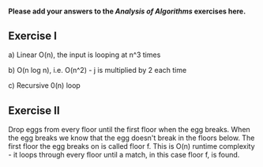 #### Please add your answers to the ***Analysis of  Algorithms*** exercises here.

## Exercise I

a)
Linear O(n), the input is looping at n^3 times

b)
O(n log n), i.e. O(n^2) - j is multiplied by 2 each time

c)
Recursive 0(n) loop

## Exercise II

Drop eggs from every floor until the first floor when the egg breaks.
When the egg breaks we know that the egg doesn't break in the floors below.
The first floor the egg breaks on is called floor f.
This is O(n) runtime complexity - it loops through every floor until a match, in this case floor f, is found.


